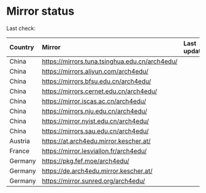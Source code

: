 <script src="./time.js"></script>
# Mirror status
Last check: <script type="text/javascript">localize(1714048082.6115303);</script>

|Country|Mirror|Last update|
|:------|:-----|:----------|
|China|https://mirrors.tuna.tsinghua.edu.cn/arch4edu/|<script type="text/javascript">localize(1714028989);</script>|
|China|https://mirrors.aliyun.com/arch4edu/|<script type="text/javascript">localize(1714028989);</script>|
|China|https://mirrors.bfsu.edu.cn/arch4edu/|<script type="text/javascript">localize(1714028989);</script>|
|China|https://mirrors.cernet.edu.cn/arch4edu/|<script type="text/javascript">localize(1714028989);</script>|
|China|https://mirror.iscas.ac.cn/arch4edu/|<script type="text/javascript">localize(1714028989);</script>|
|China|https://mirrors.nju.edu.cn/arch4edu/|<script type="text/javascript">localize(1713983694);</script>|
|China|https://mirror.nyist.edu.cn/arch4edu/|<script type="text/javascript">localize(1713983694);</script>|
|China|https://mirrors.sau.edu.cn/arch4edu/|<script type="text/javascript">localize(1714028989);</script>|
|Austria|https://at.arch4edu.mirror.kescher.at/|<script type="text/javascript">localize(1714028989);</script>|
|France|https://mirror.lesviallon.fr/arch4edu/|<script type="text/javascript">localize(1714028989);</script>|
|Germany|https://pkg.fef.moe/arch4edu/|<script type="text/javascript">localize(1714028989);</script>|
|Germany|https://de.arch4edu.mirror.kescher.at/|<script type="text/javascript">localize(1714028989);</script>|
|Germany|https://mirror.sunred.org/arch4edu/|<script type="text/javascript">localize(1714028989);</script>|

<script src="./tablefilter/tablefilter.js"></script>
<script src="./table.js"></script>